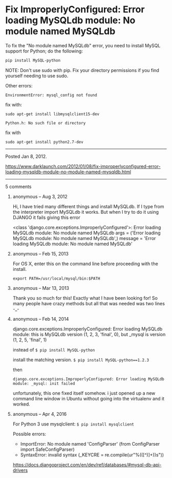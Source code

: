 # Fix ImproperlyConfigured: Error loading MySQLdb module: No module named MySQLdb

To fix the "No module named MySQLdb" error, you need to install MySQL support for Python; do the following:

```sh
pip install MySQL-python
```

NOTE: Don't use sudo with pip. Fix your directory permissions if you find yourself needing to use sudo.

Other errors:

```
EnvironmentError: mysql_config not found
```
fix with:
```
sudo apt-get install libmysqlclient15-dev
```

```
Python.h: No such file or directory
```
fix with
```
sudo apt-get install python2.7-dev
```

---

Posted Jan 8, 2012.

https://www.darklaunch.com/2012/01/08/fix-improperlyconfigured-error-loading-mysqldb-module-no-module-named-mysqldb.html

---

5 comments

<ol><li><div>

anonymous &ndash; Aug 3, 2012<div>

Hi,
I have tried many different things and install MySQLdb. If I type from the interpreter import MySQLdb it works. But when I try to do it using DJANGO it fails giving this error

<class 'django.core.exceptions.ImproperlyConfigured'>: Error loading MySQLdb module: No module named MySQLdb 
      args = ('Error loading MySQLdb module: No module named MySQLdb',) 
      message = 'Error loading MySQLdb module: No module named MySQLdb'

</div></div></li><li><div>

anonymous &ndash; Feb 15, 2013<div>

For OS X, enter this on the command line before proceeding with the install.

`export PATH=/usr/local/mysql/bin:$PATH`

</div></div></li><li><div>

anonymous &ndash; Mar 13, 2013<div>

Thank you so much for this! Exactly what I have been looking for! So many people have crazy methods but all that was needed was two lines -_-

</div></div></li><li><div>

anonymous &ndash; Feb 14, 2014<div>

django.core.exceptions.ImproperlyConfigured: Error loading MySQLdb module: this is MySQLdb version (1, 2, 3, 'final', 0), but _mysql is version (1, 2, 5, 'final', 1)

instead of 
`$ pip install MySQL-python`

install the matching version.
`$ pip install MySQL-python==1.2.3`

then

`django.core.exceptions.ImproperlyConfigured: Error loading MySQLdb module: _mysql: init failed`

unfortunately, this one fixed itself somehow. i just opened up a new command line window in Ubuntu without going into the virtualenv and it worked.

</div></div></li><li><div>

anonymous &ndash; Apr 4, 2016<div>

For Python 3 use mysqlclient:
`$ pip install mysqlclient`

Possible errors:
- ImportError: No module named 'ConfigParser' (from ConfigParser import SafeConfigParser)
- SyntaxError: invalid syntax (_KEYCRE = re.compile(ur"%\(([^)]+)\)s"))

https://docs.djangoproject.com/en/dev/ref/databases/#mysql-db-api-drivers

</div></div></li></ol>